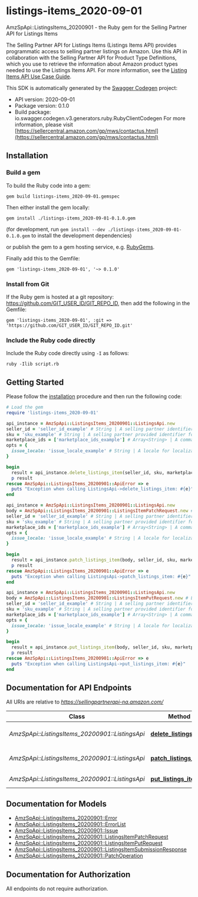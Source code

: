 # listings-items_2020-09-01

AmzSpApi::ListingsItems_20200901 - the Ruby gem for the Selling Partner API for Listings Items

The Selling Partner API for Listings Items (Listings Items API) provides programmatic access to selling partner listings on Amazon. Use this API in collaboration with the Selling Partner API for Product Type Definitions, which you use to retrieve the information about Amazon product types needed to use the Listings Items API.  For more information, see the [Listing Items API Use Case Guide](doc:listings-items-api-v2020-09-01-use-case-guide).

This SDK is automatically generated by the [Swagger Codegen](https://github.com/swagger-api/swagger-codegen) project:

- API version: 2020-09-01
- Package version: 0.1.0
- Build package: io.swagger.codegen.v3.generators.ruby.RubyClientCodegen
For more information, please visit [https://sellercentral.amazon.com/gp/mws/contactus.html](https://sellercentral.amazon.com/gp/mws/contactus.html)

## Installation

### Build a gem

To build the Ruby code into a gem:

```shell
gem build listings-items_2020-09-01.gemspec
```

Then either install the gem locally:

```shell
gem install ./listings-items_2020-09-01-0.1.0.gem
```
(for development, run `gem install --dev ./listings-items_2020-09-01-0.1.0.gem` to install the development dependencies)

or publish the gem to a gem hosting service, e.g. [RubyGems](https://rubygems.org/).

Finally add this to the Gemfile:

    gem 'listings-items_2020-09-01', '~> 0.1.0'

### Install from Git

If the Ruby gem is hosted at a git repository: https://github.com/GIT_USER_ID/GIT_REPO_ID, then add the following in the Gemfile:

    gem 'listings-items_2020-09-01', :git => 'https://github.com/GIT_USER_ID/GIT_REPO_ID.git'

### Include the Ruby code directly

Include the Ruby code directly using `-I` as follows:

```shell
ruby -Ilib script.rb
```

## Getting Started

Please follow the [installation](#installation) procedure and then run the following code:
```ruby
# Load the gem
require 'listings-items_2020-09-01'

api_instance = AmzSpApi::ListingsItems_20200901::ListingsApi.new
seller_id = 'seller_id_example' # String | A selling partner identifier, such as a merchant account or vendor code.
sku = 'sku_example' # String | A selling partner provided identifier for an Amazon listing.
marketplace_ids = ['marketplace_ids_example'] # Array<String> | A comma-delimited list of Amazon marketplace identifiers for the request.
opts = { 
  issue_locale: 'issue_locale_example' # String | A locale for localization of issues. When not provided, the default language code of the first marketplace is used. Examples: \"en_US\", \"fr_CA\", \"fr_FR\". Localized messages default to \"en_US\" when a localization is not available in the specified locale.
}

begin
  result = api_instance.delete_listings_item(seller_id, sku, marketplace_ids, opts)
  p result
rescue AmzSpApi::ListingsItems_20200901::ApiError => e
  puts "Exception when calling ListingsApi->delete_listings_item: #{e}"
end

api_instance = AmzSpApi::ListingsItems_20200901::ListingsApi.new
body = AmzSpApi::ListingsItems_20200901::ListingsItemPatchRequest.new # ListingsItemPatchRequest | The request body schema for the patchListingsItem operation.
seller_id = 'seller_id_example' # String | A selling partner identifier, such as a merchant account or vendor code.
sku = 'sku_example' # String | A selling partner provided identifier for an Amazon listing.
marketplace_ids = ['marketplace_ids_example'] # Array<String> | A comma-delimited list of Amazon marketplace identifiers for the request.
opts = { 
  issue_locale: 'issue_locale_example' # String | A locale for localization of issues. When not provided, the default language code of the first marketplace is used. Examples: \"en_US\", \"fr_CA\", \"fr_FR\". Localized messages default to \"en_US\" when a localization is not available in the specified locale.
}

begin
  result = api_instance.patch_listings_item(body, seller_id, sku, marketplace_ids, opts)
  p result
rescue AmzSpApi::ListingsItems_20200901::ApiError => e
  puts "Exception when calling ListingsApi->patch_listings_item: #{e}"
end

api_instance = AmzSpApi::ListingsItems_20200901::ListingsApi.new
body = AmzSpApi::ListingsItems_20200901::ListingsItemPutRequest.new # ListingsItemPutRequest | The request body schema for the putListingsItem operation.
seller_id = 'seller_id_example' # String | A selling partner identifier, such as a merchant account or vendor code.
sku = 'sku_example' # String | A selling partner provided identifier for an Amazon listing.
marketplace_ids = ['marketplace_ids_example'] # Array<String> | A comma-delimited list of Amazon marketplace identifiers for the request.
opts = { 
  issue_locale: 'issue_locale_example' # String | A locale for localization of issues. When not provided, the default language code of the first marketplace is used. Examples: \"en_US\", \"fr_CA\", \"fr_FR\". Localized messages default to \"en_US\" when a localization is not available in the specified locale.
}

begin
  result = api_instance.put_listings_item(body, seller_id, sku, marketplace_ids, opts)
  p result
rescue AmzSpApi::ListingsItems_20200901::ApiError => e
  puts "Exception when calling ListingsApi->put_listings_item: #{e}"
end
```

## Documentation for API Endpoints

All URIs are relative to *https://sellingpartnerapi-na.amazon.com/*

Class | Method | HTTP request | Description
------------ | ------------- | ------------- | -------------
*AmzSpApi::ListingsItems_20200901::ListingsApi* | [**delete_listings_item**](docs/ListingsApi.md#delete_listings_item) | **DELETE** /listings/2020-09-01/items/{sellerId}/{sku} | 
*AmzSpApi::ListingsItems_20200901::ListingsApi* | [**patch_listings_item**](docs/ListingsApi.md#patch_listings_item) | **PATCH** /listings/2020-09-01/items/{sellerId}/{sku} | 
*AmzSpApi::ListingsItems_20200901::ListingsApi* | [**put_listings_item**](docs/ListingsApi.md#put_listings_item) | **PUT** /listings/2020-09-01/items/{sellerId}/{sku} | 

## Documentation for Models

 - [AmzSpApi::ListingsItems_20200901::Error](docs/Error.md)
 - [AmzSpApi::ListingsItems_20200901::ErrorList](docs/ErrorList.md)
 - [AmzSpApi::ListingsItems_20200901::Issue](docs/Issue.md)
 - [AmzSpApi::ListingsItems_20200901::ListingsItemPatchRequest](docs/ListingsItemPatchRequest.md)
 - [AmzSpApi::ListingsItems_20200901::ListingsItemPutRequest](docs/ListingsItemPutRequest.md)
 - [AmzSpApi::ListingsItems_20200901::ListingsItemSubmissionResponse](docs/ListingsItemSubmissionResponse.md)
 - [AmzSpApi::ListingsItems_20200901::PatchOperation](docs/PatchOperation.md)

## Documentation for Authorization

 All endpoints do not require authorization.

